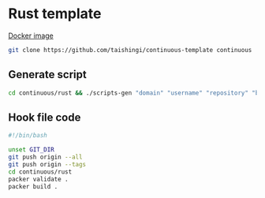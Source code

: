 # Rust template

[Docker image](https://hub.docker.com/r/taishingi/rlang)

```bash
git clone https://github.com/taishingi/continuous-template continuous
```

## Generate script

```bash
cd continuous/rust && ./scripts-gen "domain" "username" "repository" "branch" "cpu"
```

## Hook file code

```bash
#!/bin/bash

unset GIT_DIR
git push origin --all
git push origin --tags
cd continuous/rust
packer validate .
packer build .
```

